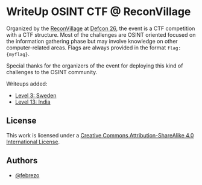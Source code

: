 WriteUp OSINT CTF @ ReconVillage
================================


Organized by the [ReconVillage](https://twitter.com/reconvillage) at [Defcon 26](https://defcon.org), the event is a CTF competition with a CTF structure. Most of the challenges are OSINT oriented focused on the  information gathering phase but may involve knowledge on other computer-related areas. Flags are always provided in the format `flag:{myflag}`.

Special thanks for the organizers of the event for deploying this kind of challenges to the OSINT community.

Writeups added:
- [Level 3: Sweden](levels/level_03-Sweden.md)
- [Level 13: India](levels/level_13-India.md)


License
-------

This work is licensed under a [Creative Commons Attribution-ShareAlike 4.0 International License](http://creativecommons.org/licenses/by-sa/4.0/).

Authors
-------

- [@febrezo](https://twitter.com/febrezo)
